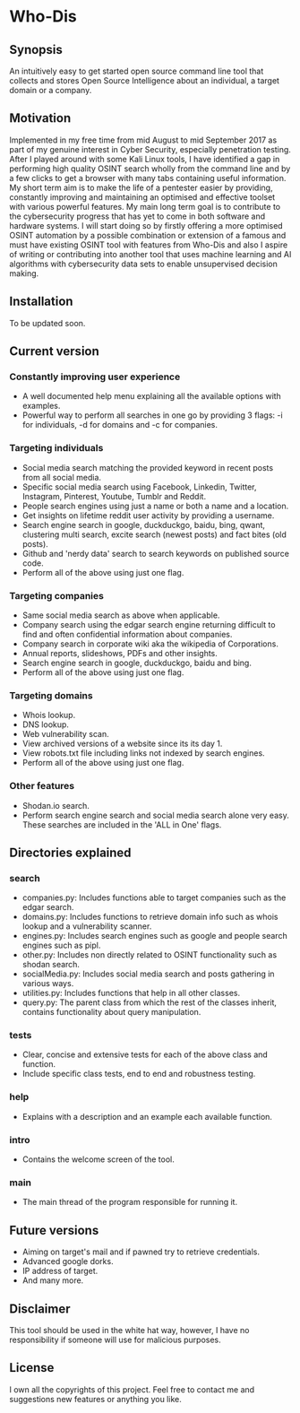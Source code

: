 # Who-Dis

## Synopsis
An intuitively easy to get started open source command line tool that collects and stores Open Source Intelligence about an individual, a target domain
or a company.

## Motivation
Implemented in my free time from mid August to mid September 2017 as part of my genuine interest in Cyber Security, especially penetration testing.
After I played around with some Kali Linux tools, I have identified a gap in performing high quality OSINT search wholly from the command line and
by a few clicks to get a browser with many tabs containing useful information.  My short term aim is to make the life of a pentester easier by providing,
constantly improving and maintaining an optimised and effective toolset with various powerful features.  My main long term goal is to contribute to
the cybersecurity progress that has yet to come in both software and hardware systems.  I will start doing so by firstly offering a more optimised OSINT
automation by a possible combination or extension of a famous and must have existing OSINT tool with features from Who-Dis and also I aspire of writing
or contributing into another tool that uses machine learning and AI algorithms with cybersecurity data sets to enable unsupervised decision making.

## Installation
To be updated soon.

## Current version
### Constantly improving user experience
- A well documented help menu explaining all the available options with examples.
- Powerful way to perform all searches in one go by providing 3 flags: -i for individuals, -d for domains and -c for companies.

### Targeting individuals
- Social media search matching the provided keyword in recent posts from all social media.
- Specific social media search using Facebook, Linkedin, Twitter, Instagram, Pinterest, Youtube, Tumblr and Reddit.
- People search engines using just a name or both a name and a location.
- Get insights on lifetime reddit user activity by providing a username.
- Search engine search in google, duckduckgo, baidu, bing, qwant, clustering multi search, excite search (newest posts) and fact bites (old posts).
- Github and 'nerdy data' search to search keywords on published source code.
- Perform all of the above using just one flag.

### Targeting companies
- Same social media search as above when applicable.
- Company search using the edgar search engine returning difficult to find and often confidential information about companies.
- Company search in corporate wiki aka the wikipedia of Corporations.
- Annual reports, slideshows, PDFs and other insights.
- Search engine search in google, duckduckgo, baidu and bing.
- Perform all of the above using just one flag.

### Targeting domains
- Whois lookup.
- DNS lookup.
- Web vulnerability scan.
- View archived versions of a website since its its day 1.
- View robots.txt file including links not indexed by search engines.
- Perform all of the above using just one flag.

### Other features
- Shodan.io search.
- Perform search engine search and social media search alone very easy.  These searches are included in the 'ALL in One' flags.

## Directories explained
### search
- companies.py: Includes functions able to target companies such as the edgar search.
- domains.py: Includes functions to retrieve domain info such as whois lookup and a vulnerability scanner.
- engines.py: Includes search engines such as google and people search engines such as pipl.
- other.py: Includes non directly related to OSINT functionality such as shodan search.
- socialMedia.py: Includes social media search and posts gathering in various ways.
- utilities.py: Includes functions that help in all other classes.
- query.py: The parent class from which the rest of the classes inherit, contains functionality about query manipulation.

### tests
- Clear, concise and extensive tests for each of the above class and function.
- Include specific class tests, end to end and robustness testing.

### help
- Explains with a description and an example each available function.

### intro
- Contains the welcome screen of the tool.

### main
- The main thread of the program responsible for running it.

## Future versions
- Aiming on target's mail and if pawned try to retrieve credentials.
- Advanced google dorks.
- IP address of target.
- And many more.

## Disclaimer
This tool should be used in the white hat way, however, I have no responsibility if someone will use for malicious purposes.

## License
I own all the copyrights of this project.  Feel free to contact me and suggestions new features or anything you like.